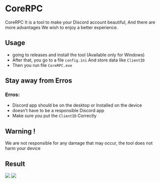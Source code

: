 # CoreRPC
CoreRPC It is a tool to make your Discord account beautiful, And there are more advantages We wish to enjoy a better experience.



## Usage
* going to releases and install the tool (Available only for Windows)
* After that, you go to a file `config.ini` And store data like `ClientID`
* Then you run file `CoreRPC.exe`

## Stay away from Erros
### Erros:
* Discord app should be on the desktop or Installed on the device
* doesn't have to be a responsible Discord app
* Make sure you put the `ClientID` Correctly


##  Warning !
We are not responsible for any damage that may occur,
the tool does not harm your device

## Result
<img src="https://i.imgur.com/Vw2Hxyu.png"> <img src="https://i.imgur.com/5tAmXHv.png">
